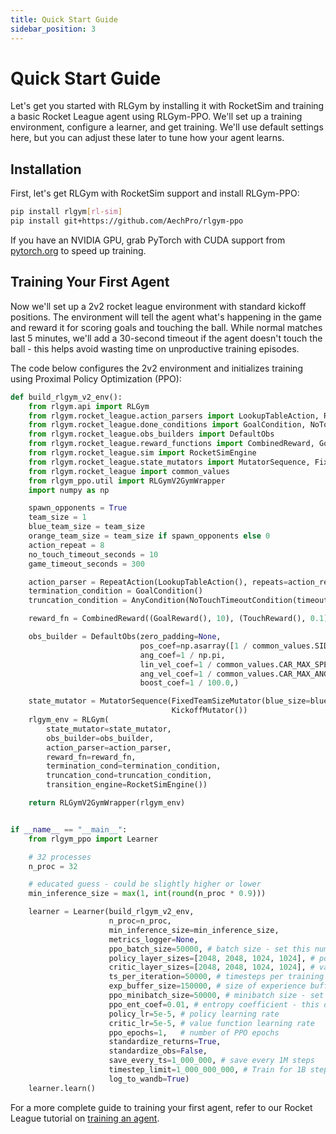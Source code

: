 ```yaml
---
title: Quick Start Guide
sidebar_position: 3
---
```


# Quick Start Guide

Let's get you started with RLGym by installing it with RocketSim and training a basic Rocket League agent using RLGym-PPO. We'll set up a training environment, configure a learner, and get training. We'll use default settings here, but you can adjust these later to tune how your agent learns.

## Installation

First, let's get RLGym with RocketSim support and install RLGym-PPO:

```bash
pip install rlgym[rl-sim]
pip install git+https://github.com/AechPro/rlgym-ppo
```

If you have an NVIDIA GPU, grab PyTorch with CUDA support from [pytorch.org](https://pytorch.org) to speed up training.

## Training Your First Agent

Now we'll set up a 2v2 rocket league environment with standard kickoff positions. The environment will tell the agent what's happening in the game and reward it for scoring goals and touching the ball. While normal matches last 5 minutes, we'll add a 30-second timeout if the agent doesn't touch the ball - this helps avoid wasting time on unproductive training episodes.

The code below configures the 2v2 environment and initializes training using Proximal Policy Optimization (PPO):

```python
def build_rlgym_v2_env():
    from rlgym.api import RLGym
    from rlgym.rocket_league.action_parsers import LookupTableAction, RepeatAction
    from rlgym.rocket_league.done_conditions import GoalCondition, NoTouchTimeoutCondition, TimeoutCondition, AnyCondition
    from rlgym.rocket_league.obs_builders import DefaultObs
    from rlgym.rocket_league.reward_functions import CombinedReward, GoalReward, TouchReward
    from rlgym.rocket_league.sim import RocketSimEngine
    from rlgym.rocket_league.state_mutators import MutatorSequence, FixedTeamSizeMutator, KickoffMutator
    from rlgym.rocket_league import common_values
    from rlgym_ppo.util import RLGymV2GymWrapper
    import numpy as np

    spawn_opponents = True
    team_size = 1
    blue_team_size = team_size
    orange_team_size = team_size if spawn_opponents else 0
    action_repeat = 8
    no_touch_timeout_seconds = 10
    game_timeout_seconds = 300

    action_parser = RepeatAction(LookupTableAction(), repeats=action_repeat)
    termination_condition = GoalCondition()
    truncation_condition = AnyCondition(NoTouchTimeoutCondition(timeout_seconds=no_touch_timeout_seconds), TimeoutCondition(timeout_seconds=game_timeout_seconds))

    reward_fn = CombinedReward((GoalReward(), 10), (TouchReward(), 0.1))

    obs_builder = DefaultObs(zero_padding=None,
                             pos_coef=np.asarray([1 / common_values.SIDE_WALL_X, 1 / common_values.BACK_NET_Y, 1 / common_values.CEILING_Z]),
                             ang_coef=1 / np.pi,
                             lin_vel_coef=1 / common_values.CAR_MAX_SPEED,
                             ang_vel_coef=1 / common_values.CAR_MAX_ANG_VEL,
                             boost_coef=1 / 100.0,)

    state_mutator = MutatorSequence(FixedTeamSizeMutator(blue_size=blue_team_size, orange_size=orange_team_size),
                                    KickoffMutator())
    rlgym_env = RLGym(
        state_mutator=state_mutator,
        obs_builder=obs_builder,
        action_parser=action_parser,
        reward_fn=reward_fn,
        termination_cond=termination_condition,
        truncation_cond=truncation_condition,
        transition_engine=RocketSimEngine())

    return RLGymV2GymWrapper(rlgym_env)


if __name__ == "__main__":
    from rlgym_ppo import Learner

    # 32 processes
    n_proc = 32

    # educated guess - could be slightly higher or lower
    min_inference_size = max(1, int(round(n_proc * 0.9)))

    learner = Learner(build_rlgym_v2_env,
                      n_proc=n_proc,
                      min_inference_size=min_inference_size,
                      metrics_logger=None,
                      ppo_batch_size=50000, # batch size - set this number to as large as your GPU can handle
                      policy_layer_sizes=[2048, 2048, 1024, 1024], # policy network
                      critic_layer_sizes=[2048, 2048, 1024, 1024], # value network
                      ts_per_iteration=50000, # timesteps per training iteration - set this equal to the batch size
                      exp_buffer_size=150000, # size of experience buffer - keep this 2 - 3x the batch size
                      ppo_minibatch_size=50000, # minibatch size - set this less than or equal to the batch size
                      ppo_ent_coef=0.01, # entropy coefficient - this determines the impact of exploration on the policy
                      policy_lr=5e-5, # policy learning rate
                      critic_lr=5e-5, # value function learning rate
                      ppo_epochs=1,   # number of PPO epochs
                      standardize_returns=True,
                      standardize_obs=False,
                      save_every_ts=1_000_000, # save every 1M steps
                      timestep_limit=1_000_000_000, # Train for 1B steps
                      log_to_wandb=True)
    learner.learn()
```

For a more complete guide to training your first agent, refer to our Rocket League tutorial on [training an agent](../Rocket%20League/training_an_agent).
